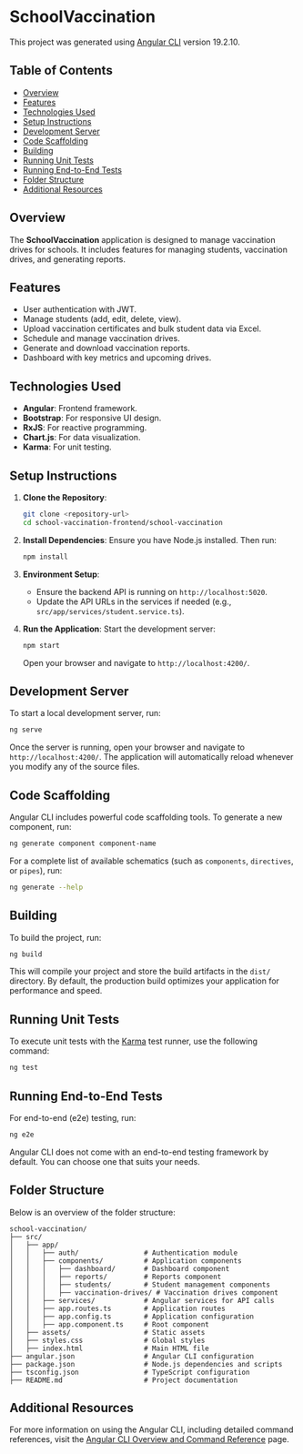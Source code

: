 # SchoolVaccination

This project was generated using [Angular CLI](https://github.com/angular/angular-cli) version 19.2.10.

## Table of Contents

- [Overview](#overview)
- [Features](#features)
- [Technologies Used](#technologies-used)
- [Setup Instructions](#setup-instructions)
- [Development Server](#development-server)
- [Code Scaffolding](#code-scaffolding)
- [Building](#building)
- [Running Unit Tests](#running-unit-tests)
- [Running End-to-End Tests](#running-end-to-end-tests)
- [Folder Structure](#folder-structure)
- [Additional Resources](#additional-resources)

## Overview

The **SchoolVaccination** application is designed to manage vaccination drives for schools. It includes features for managing students, vaccination drives, and generating reports.

## Features

- User authentication with JWT.
- Manage students (add, edit, delete, view).
- Upload vaccination certificates and bulk student data via Excel.
- Schedule and manage vaccination drives.
- Generate and download vaccination reports.
- Dashboard with key metrics and upcoming drives.

## Technologies Used

- **Angular**: Frontend framework.
- **Bootstrap**: For responsive UI design.
- **RxJS**: For reactive programming.
- **Chart.js**: For data visualization.
- **Karma**: For unit testing.

## Setup Instructions

1. **Clone the Repository**:
   ```bash
   git clone <repository-url>
   cd school-vaccination-frontend/school-vaccination
   ```

2. **Install Dependencies**:
   Ensure you have Node.js installed. Then run:
   ```bash
   npm install
   ```

3. **Environment Setup**:
   - Ensure the backend API is running on `http://localhost:5020`.
   - Update the API URLs in the services if needed (e.g., `src/app/services/student.service.ts`).

4. **Run the Application**:
   Start the development server:
   ```bash
   npm start
   ```

   Open your browser and navigate to `http://localhost:4200/`.

## Development Server

To start a local development server, run:

```bash
ng serve
```

Once the server is running, open your browser and navigate to `http://localhost:4200/`. The application will automatically reload whenever you modify any of the source files.

## Code Scaffolding

Angular CLI includes powerful code scaffolding tools. To generate a new component, run:

```bash
ng generate component component-name
```

For a complete list of available schematics (such as `components`, `directives`, or `pipes`), run:

```bash
ng generate --help
```

## Building

To build the project, run:

```bash
ng build
```

This will compile your project and store the build artifacts in the `dist/` directory. By default, the production build optimizes your application for performance and speed.

## Running Unit Tests

To execute unit tests with the [Karma](https://karma-runner.github.io) test runner, use the following command:

```bash
ng test
```

## Running End-to-End Tests

For end-to-end (e2e) testing, run:

```bash
ng e2e
```

Angular CLI does not come with an end-to-end testing framework by default. You can choose one that suits your needs.

## Folder Structure

Below is an overview of the folder structure:

```
school-vaccination/
├── src/
│   ├── app/
│   │   ├── auth/                # Authentication module
│   │   ├── components/          # Application components
│   │   │   ├── dashboard/       # Dashboard component
│   │   │   ├── reports/         # Reports component
│   │   │   ├── students/        # Student management components
│   │   │   ├── vaccination-drives/ # Vaccination drives component
│   │   ├── services/            # Angular services for API calls
│   │   ├── app.routes.ts        # Application routes
│   │   ├── app.config.ts        # Application configuration
│   │   ├── app.component.ts     # Root component
│   ├── assets/                  # Static assets
│   ├── styles.css               # Global styles
│   ├── index.html               # Main HTML file
├── angular.json                 # Angular CLI configuration
├── package.json                 # Node.js dependencies and scripts
├── tsconfig.json                # TypeScript configuration
├── README.md                    # Project documentation
```

## Additional Resources

For more information on using the Angular CLI, including detailed command references, visit the [Angular CLI Overview and Command Reference](https://angular.dev/tools/cli) page.
